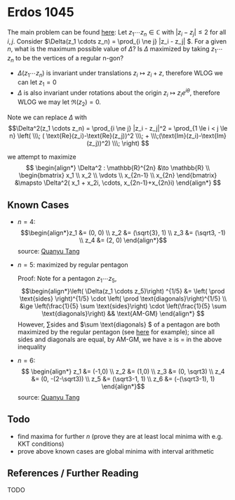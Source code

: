 # Erdos 1045

The main problem can be found [here](https://www.erdosproblems.com/forum/thread/1045): Let $z_1 \cdots z_n \in \mathbb{C}$ with $|z_i - z_j| \le 2$ for all $i, j$. Consider $\Delta(z_1 \cdots z_n) = \prod_{i \ne j} |z_i - z_j| $. For a given $n$, what is the maximum possible value of $\Delta$? Is $\Delta$ maximized by taking $z_1 \cdots z_n$ to be the vertices of a regular n-gon?

 - $\Delta(z_1 \cdots z_n)$ is invariant under translations $z_i \mapsto z_i + z$, therefore WLOG we can let $z_1 = 0$
 - $\Delta$ is also invariant under rotations about the origin $z_i \mapsto z_i e^{i \theta}$, therefore WLOG we may let $\Re(z_2) = 0$.

Note we can replace $\Delta$ with $$\Delta^2(z_1 \cdots z_n) = \prod_{i \ne j} |z_i - z_j|^2 = \prod_{1 \le i < j \le n} \left( \\\; ( \text{Re}(z_i)-\text{Re}(z_j))^2 \\\; + \\\;(\text{Im}(z_i)-\text{Im}(z_j))^2) \\\;  \right) $$

we attempt to maximize 
$$
\begin{align*}
\Delta^2 : \mathbb{R}^{2n} &\to \mathbb{R} \\ 
\begin{bmatrix} x_1 \\ x_2 \\ \vdots \\ x_{2n-1} \\ x_{2n} \end{bmatrix} &\mapsto \Delta^2( x_1 + x_2i, \cdots, x_{2n-1}+x_{2n}i) 
\end{align*}
$$

## Known Cases
 - $n=4$: $$\begin{align*}z_1 &= (0, 0) \\ z_2 &= (\sqrt{3}, 1) \\ z_3 &= (\sqrt3, -1) \\ z_4 &= (2, 0) \end{align*}$$ source: [Quanyu Tang](https://github.com/QuanyuTang/counterexamples-problem-1045/blob/main/Counterexamples_for_Erdos_Problem_1045.pdf)
- $n=5$: maximized by regular pentagon
    
    Proof: Note for a pentagon $z_1 \cdots z_5$, $$\begin{align*}\left( \Delta(z_1 \cdots z_5)\right) ^{1/5} &= \left( \prod \text{sides} \right)^{1/5} \cdot \left( \prod \text{diagonals}\right)^{1/5} \\
    &\ge \left(\frac{1}{5} \sum \text{sides}\right) \cdot \left(\frac{1}{5} \sum \text{diagonals}\right)  && \text{AM-GM}  \end{align*} $$
    However, $\sum \text{sides}$ and $\sum \text{diagonals} $ of a pentagon are both maximized by the regular pentagon (see [here](https://link.springer.com/article/10.1007/s10898-010-9572-2) for example); since all sides and diagonals are equal, by AM-GM, we have $\ge$ is $=$ in the above inequality
- $n=6$: $$ \begin{align*} z_1 &= (-1,0) \\ z_2 &= (1,0) \\ z_3 &= (0, \sqrt3) \\ z_4 &= (0, -(2-\sqrt3)) \\ z_5 &= (\sqrt3-1, 1) \\ z_6 &= (-(\sqrt3-1), 1) \end{align*}$$ source: [Quanyu Tang](https://www.erdosproblems.com/forum/thread/1045)

## Todo
 - find maxima for further $n$ (prove they are at least local minima with e.g. KKT conditions)
 - prove above known cases are global minima with interval arithmetic 

## References / Further Reading
TODO
